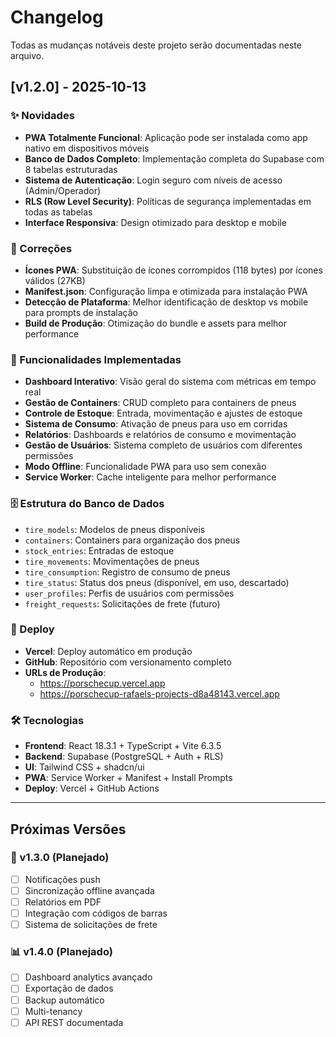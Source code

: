 # Changelog

Todas as mudanças notáveis deste projeto serão documentadas neste arquivo.

## [v1.2.0] - 2025-10-13

### ✨ Novidades
- **PWA Totalmente Funcional**: Aplicação pode ser instalada como app nativo em dispositivos móveis
- **Banco de Dados Completo**: Implementação completa do Supabase com 8 tabelas estruturadas
- **Sistema de Autenticação**: Login seguro com níveis de acesso (Admin/Operador)
- **RLS (Row Level Security)**: Políticas de segurança implementadas em todas as tabelas
- **Interface Responsiva**: Design otimizado para desktop e mobile

### 🔧 Correções
- **Ícones PWA**: Substituição de ícones corrompidos (118 bytes) por ícones válidos (27KB)
- **Manifest.json**: Configuração limpa e otimizada para instalação PWA
- **Detecção de Plataforma**: Melhor identificação de desktop vs mobile para prompts de instalação
- **Build de Produção**: Otimização do bundle e assets para melhor performance

### 📱 Funcionalidades Implementadas
- **Dashboard Interativo**: Visão geral do sistema com métricas em tempo real
- **Gestão de Containers**: CRUD completo para containers de pneus
- **Controle de Estoque**: Entrada, movimentação e ajustes de estoque
- **Sistema de Consumo**: Ativação de pneus para uso em corridas
- **Relatórios**: Dashboards e relatórios de consumo e movimentação
- **Gestão de Usuários**: Sistema completo de usuários com diferentes permissões
- **Modo Offline**: Funcionalidade PWA para uso sem conexão
- **Service Worker**: Cache inteligente para melhor performance

### 🗄️ Estrutura do Banco de Dados
- `tire_models`: Modelos de pneus disponíveis
- `containers`: Containers para organização dos pneus
- `stock_entries`: Entradas de estoque
- `tire_movements`: Movimentações de pneus
- `tire_consumption`: Registro de consumo de pneus
- `tire_status`: Status dos pneus (disponível, em uso, descartado)
- `user_profiles`: Perfis de usuários com permissões
- `freight_requests`: Solicitações de frete (futuro)

### 🚀 Deploy
- **Vercel**: Deploy automático em produção
- **GitHub**: Repositório com versionamento completo
- **URLs de Produção**:
  - https://porschecup.vercel.app
  - https://porschecup-rafaels-projects-d8a48143.vercel.app

### 🛠️ Tecnologias
- **Frontend**: React 18.3.1 + TypeScript + Vite 6.3.5
- **Backend**: Supabase (PostgreSQL + Auth + RLS)
- **UI**: Tailwind CSS + shadcn/ui
- **PWA**: Service Worker + Manifest + Install Prompts
- **Deploy**: Vercel + GitHub Actions

---

## Próximas Versões

### 🎯 v1.3.0 (Planejado)
- [ ] Notificações push
- [ ] Sincronização offline avançada
- [ ] Relatórios em PDF
- [ ] Integração com códigos de barras
- [ ] Sistema de solicitações de frete

### 📊 v1.4.0 (Planejado)
- [ ] Dashboard analytics avançado
- [ ] Exportação de dados
- [ ] Backup automático
- [ ] Multi-tenancy
- [ ] API REST documentada